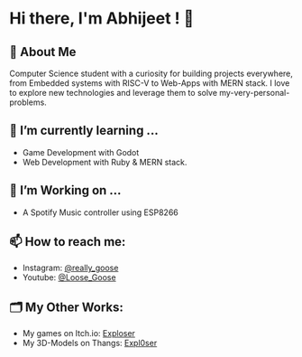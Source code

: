 # Hi there, I'm Abhijeet ! 👋

## 🚀 About Me
Computer Science student with a curiosity for building projects everywhere, from Embedded systems with RISC-V to Web-Apps with MERN stack. I love to explore new technologies and leverage them to solve my-very-personal-problems.

## 🌱 I’m currently learning ...
- Game Development with Godot
- Web Development with Ruby & MERN stack.

## 👯 I’m Working on ...
- A Spotify Music controller using ESP8266

## 📫 How to reach me:
- Instagram: [@really_goose](https://www.instagram.com/really_goose/)
- Youtube: [@Loose_Goose](https://www.youtube.com/@really-goose)

## 🗂️ My Other Works:
- My games on Itch.io: [Exploser](https://exploser.itch.io)
- My 3D-Models on Thangs: [Expl0ser](https://thangs.com/designer/Expl0ser)
<!--- - My Art-Work on Behance: []() -->

<!-- ## 🔧 Technologies & Tools
![](https://img.shields.io/badge/Code-Python-informational?style=flat&logo=python&logoColor=white&color=2bbc8a)
![](https://img.shields.io/badge/Code-JavaScript-informational?style=flat&logo=javascript&logoColor=white&color=2bbc8a)
![](https://img.shields.io/badge/Tools-Docker-informational?style=flat&logo=docker&logoColor=white&color=2bbc8a)
![](https://img.shields.io/badge/Tools-Git-informational?style=flat&logo=git&logoColor=white&color=2bbc8a)

<!--## 📈 My GitHub Stats
![YourName's GitHub stats](https://github-readme-stats.vercel.app/api?username=Exploser&show_icons=true&theme=radical)
-->
<!--
## 🔥 Hot Take
- Markdown is literally the best markup language for any documentation.
-->

<!---
## ⚡ Fun fact:
I love to [Your Hobby] and [Another Hobby].

--->
<!---
Exploser/Exploser is a ✨ special ✨ repository because its `README.md` (this file) appears on your GitHub profile.
You can click the Preview link to take a look at your changes.
--->
